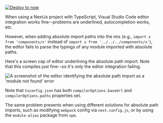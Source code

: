[![Deploy to now](https://deploy.now.sh/static/button.svg)](https://deploy.now.sh/?repo=https://github.com/zeit/next.js/tree/master/examples/with-typescript)

When using a NextJs project with TypeScript, Visual Studio Code editor integration works fine--problems are underlined, autocompletion works, etc.

However, when adding absolute import paths into the mix (e.g., `import x from 'components/x'` instead of `import x from '../../../components/x'`), the editor fails to parse the typings of any module imported with absolute paths.

Here's a screen cap of editor underlining the absolute path import. Note that this compiles just fine--so it's only the editor integration failing.

![A screenshot of the editor identifying the absolute path import as a 'module not found' error](https://i.imgur.com/DACaAwr.png)

Note that `tsconfig.json` has both `compilerOptions.baseUrl` and `compilerOptions.paths` properties set.

The same problem presents when using different solutions for absolute path imports, such as modifying `webpack` config via `next.config.js`, or by using the `module-alias` package from `npm`.
